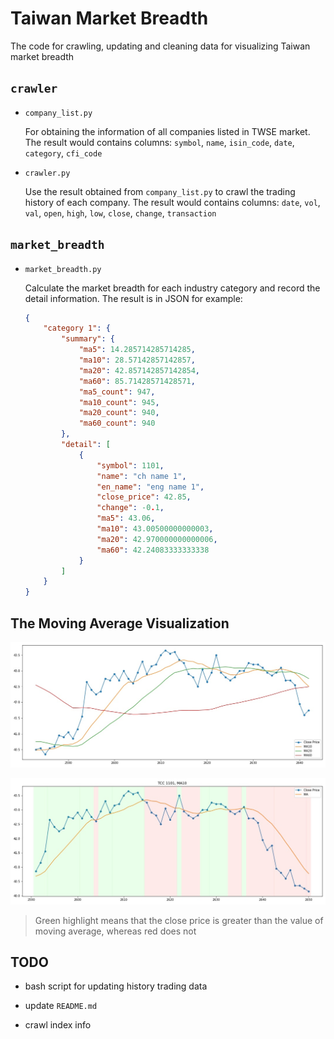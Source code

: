 # Taiwan Market Breadth

The code for crawling, updating and cleaning data for visualizing Taiwan market breadth 

## `crawler`

- `company_list.py`
    
    For obtaining the information of all companies listed in TWSE market.
    The result would contains columns: `symbol`, `name`, `isin_code`, `date`, `category`, `cfi_code`

- `crawler.py`

    Use the result obtained from `company_list.py` to crawl the trading history of each company.
    The result would contains columns: `date`, `vol`, `val`, `open`, `high`, `low`, `close`, `change`, `transaction`

## `market_breadth`

- `market_breadth.py`
    
    Calculate the market breadth for each industry category and record the detail information.
    The result is in JSON for example:
    ```json
    {
        "category 1": {
            "summary": {
                "ma5": 14.285714285714285,
                "ma10": 28.57142857142857,
                "ma20": 42.857142857142854,
                "ma60": 85.71428571428571,
                "ma5_count": 947,
                "ma10_count": 945,
                "ma20_count": 940,
                "ma60_count": 940
            },
            "detail": [
                {
                    "symbol": 1101,
                    "name": "ch name 1",
                    "en_name": "eng name 1",
                    "close_price": 42.85,
                    "change": -0.1,
                    "ma5": 43.06,
                    "ma10": 43.00500000000003,
                    "ma20": 42.970000000000006,
                    "ma60": 42.24083333333338
                }
            ]
        }
    }
    ```

## The Moving Average Visualization

![](crawler/visualize_ma.jpg)

![](crawler/visualize_ma_close.jpg)

> Green highlight means that the close price is greater than the value of moving average, whereas red does not

## TODO

- bash script for updating history trading data

- update `README.md`

- crawl index info
